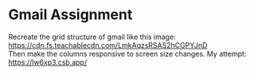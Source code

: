 # Gmail Assignment

Recreate the grid structure of gmail like this image: https://cdn.fs.teachablecdn.com/LmkAqzsRSAS2hCGPYJnD </br>
Then make the columns responsive to screen size changes.
My attempt: https://lw6xp3.csb.app/
